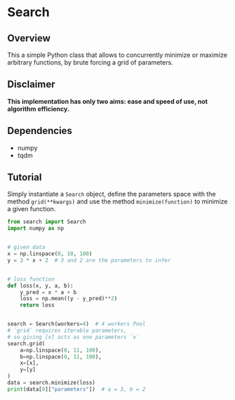 # Search

## Overview

This a simple Python class that allows to concurrently minimize or maximize arbitrary functions, by brute forcing a grid of parameters.

## Disclaimer

**This implementation has only two aims: ease and speed of use, not algorithm efficiency.**

## Dependencies

* numpy
* tqdm

## Tutorial

Simply instantiate a `Search` object, define the parameters space with the method `grid(**kwargs)` and use the method `minimize(function)` to minimize a given function.

```python
from search import Search
import numpy as np


# given data
x = np.linspace(0, 10, 100)
y = 3 * x + 2  # 3 and 2 are the parameters to infer


# loss function
def loss(x, y, a, b):
    y_pred = x * a + b
    loss = np.mean((y - y_pred)**2)
    return loss


search = Search(workers=4)  # 4 workers Pool
# `grid` requires iterable parameters,
# so giving [x] acts as one parameters `x`
search.grid(
    a=np.linspace(0, 11, 100),
    b=np.linspace(0, 11, 100),
    x=[x],
    y=[y]
)
data = search.minimize(loss)
print(data[0]["parameters"])  # a = 3, b = 2
```
